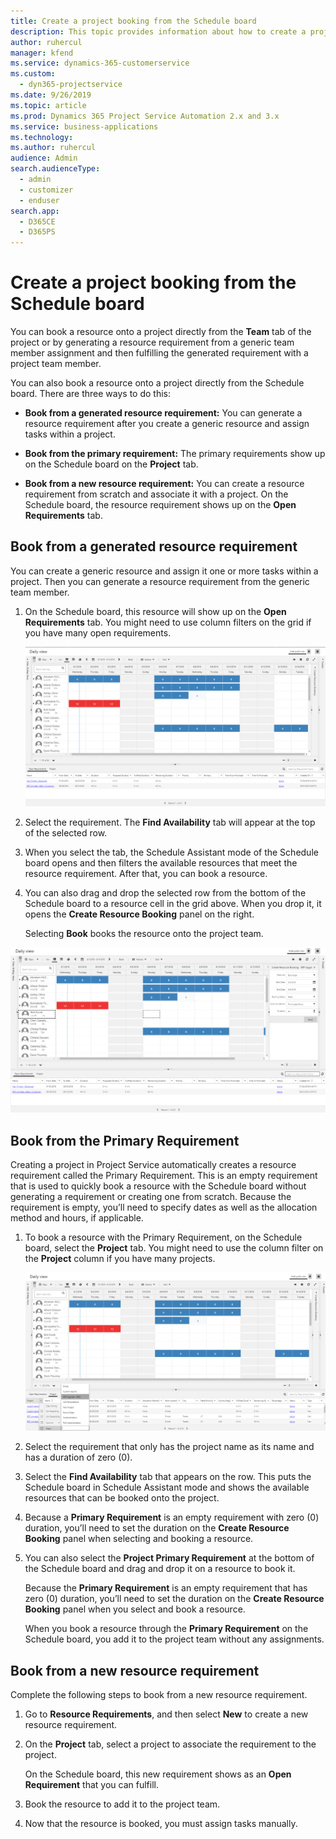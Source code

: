 ```yaml
---
title: Create a project booking from the Schedule board
description: This topic provides information about how to create a project booking from the schedule board.
author: ruhercul 
manager: kfend
ms.service: dynamics-365-customerservice
ms.custom:
  - dyn365-projectservice
ms.date: 9/26/2019
ms.topic: article
ms.prod: Dynamics 365 Project Service Automation 2.x and 3.x 
ms.service: business-applications
ms.technology: 
ms.author: ruhercul
audience: Admin
search.audienceType: 
  - admin
  - customizer
  - enduser
search.app: 
  - D365CE
  - D365PS
---
```




# Create a project booking from the Schedule board

You can book a resource onto a project directly from the **Team** tab of the project or by generating a resource requirement from a generic team member assignment and then fulfilling the generated requirement with a project team member.

You can also book a resource onto a project directly from the Schedule board. There are three ways to do this:

- **Book from a generated resource requirement:** You can generate a resource requirement after you create a generic resource and assign tasks within a project.

- **Book from the primary requirement:** The primary requirements show up on the Schedule board on the **Project** tab. 

- **Book from a new resource requirement:** You can create a resource requirement from scratch and associate it with a project. On the Schedule board, the resource requirement shows up on the **Open Requirements** tab.

## Book from a generated resource requirement

You can create a generic resource and assign it one or more tasks within a project. Then you can generate a resource requirement from the generic team member. 

1.  On the Schedule board, this resource will show up on the **Open Requirements** tab. You might need to use column filters on the grid if you have many open requirements. 

    ![Open Requirements tab on the Schedule board](media/FAQ-Project-Booking-Schedule-Board-1.png "Screenshot of bookings and assignments table")

2. Select the requirement. The **Find Availability** tab will appear at the top of the selected row.
 
3. When you select the tab, the Schedule Assistant mode of the Schedule board opens and then filters the available resources that meet the resource requirement. After that, you can book a resource.

4. You can also drag and drop the selected row from the bottom of the Schedule board to a resource cell in the grid above. When you drop it, it opens the **Create Resource Booking** panel on the right.

    Selecting **Book** books the resource onto the project team.

![Create Resource Booking panel](media/FAQ-Project-Booking-Schedule-Board-6.png "")
 

## Book from the Primary Requirement

Creating a project in Project Service automatically creates a resource requirement called the Primary Requirement. This is an empty requirement that is used to quickly book a resource with the Schedule board without generating a requirement or creating one from scratch. Because the requirement is empty, you’ll need to specify dates as well as the allocation method and hours, if applicable. 

1. To book a resource with the Primary Requirement, on the Schedule board, select the **Project** tab. You might need to use the column filter on the **Project** column if you have many projects.

   ![Column filters on the Schedule board](media/FAQ-Project-Booking-Schedule-Board-2.png "Screenshot of bookings and assignments table")

2. Select the requirement that only has the project name as its name and has a duration of zero (0).

3. Select the **Find Availability** tab that appears on the row. This puts the Schedule board in Schedule Assistant mode and shows the available resources that can be booked onto the project.

4. Because a **Primary Requirement** is an empty requirement with zero (0) duration, you’ll need to set the duration on the **Create Resource Booking** panel when selecting and booking a resource.

5. You can also select the **Project Primary Requirement** at the bottom of the Schedule board and drag and drop it on a resource to book it.
 
    Because the **Primary Requirement** is an empty requirement that has zero (0) duration, you’ll need to set the duration on the **Create Resource Booking** panel when you select and book a resource.
 
    When you book a resource through the **Primary Requirement** on the Schedule board, you add it to the project team without any assignments.
 
## Book from a new resource requirement
Complete the following steps to book from a new resource requirement. 

1. Go to **Resource Requirements**, and then select **New** to create a new resource requirement.

2. On the **Project** tab, select a project to associate the requirement to the project.
 
    On the Schedule board, this new requirement shows as an **Open Requirement** that you can fulfill.

3. Book the resource to add it to the project team.

4. Now that the resource is booked, you must assign tasks manually.

